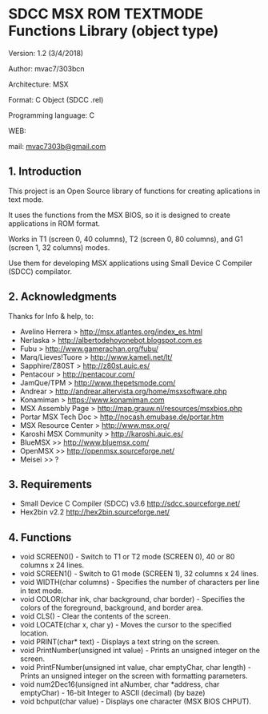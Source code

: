# SDCC MSX ROM TEXTMODE Functions Library (object type)

Version: 1.2 (3/4/2018)

Author: mvac7/303bcn

Architecture: MSX

Format: C Object (SDCC .rel)

Programming language: C

WEB:
 
mail: mvac7303b@gmail.com




## 1. Introduction

This project is an Open Source library of functions for creating aplications in 
text mode.

It uses the functions from the MSX BIOS, so it is designed to create 
applications in ROM format.
  
Works in T1 (screen 0, 40 columns), T2 (screen 0, 80 columns), and G1 (screen 1,
32 columns) modes.

Use them for developing MSX applications using Small Device C Compiler (SDCC) 
compilator.



## 2. Acknowledgments
  
Thanks for Info & help, to:

* Avelino Herrera > http://msx.atlantes.org/index_es.html
* Nerlaska > http://albertodehoyonebot.blogspot.com.es
* Fubu > http://www.gamerachan.org/fubu/
* Marq/Lieves!Tuore > http://www.kameli.net/lt/
* Sapphire/Z80ST > http://z80st.auic.es/
* Pentacour > http://pentacour.com/
* JamQue/TPM > http://www.thepetsmode.com/
* Andrear > http://andrear.altervista.org/home/msxsoftware.php
* Konamiman > https://www.konamiman.com
* MSX Assembly Page > http://map.grauw.nl/resources/msxbios.php
* Portar MSX Tech Doc > http://nocash.emubase.de/portar.htm
* MSX Resource Center > http://www.msx.org/
* Karoshi MSX Community > http://karoshi.auic.es/
* BlueMSX >> http://www.bluemsx.com/
* OpenMSX >> http://openmsx.sourceforge.net/
* Meisei  >> ?



## 3. Requirements

* Small Device C Compiler (SDCC) v3.6 http://sdcc.sourceforge.net/
* Hex2bin v2.2 http://hex2bin.sourceforge.net/ 



## 4. Functions

* void SCREEN0() - Switch to T1 or T2 mode (SCREEN 0), 40 or 80 columns x 24 lines.
* void SCREEN1() - Switch to G1 mode (SCREEN 1), 32 columns x 24 lines.
* void WIDTH(char columns) - Specifies the number of characters per line in text mode.
* void COLOR(char ink, char background, char border) - Specifies the colors of the foreground, background, and border area.
* void CLS() - Clear the contents of the screen.
* void LOCATE(char x, char y) - Moves the cursor to the specified location.
* void PRINT(char* text) - Displays a text string on the screen.
* void PrintNumber(unsigned int value) - Prints an unsigned integer on the screen.
* void PrintFNumber(unsigned int value, char emptyChar, char length) - Prints an unsigned integer on the screen with formatting parameters.
* void num2Dec16(unsigned int aNumber, char *address, char emptyChar) - 16-bit Integer to ASCII (decimal) (by baze)
* void bchput(char value) - Displays one character (MSX BIOS CHPUT).
